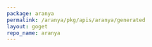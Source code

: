 ```yaml
---
package: aranya
permalink: /aranya/pkg/apis/aranya/generated
layout: goget
repo_name: aranya
---
```

